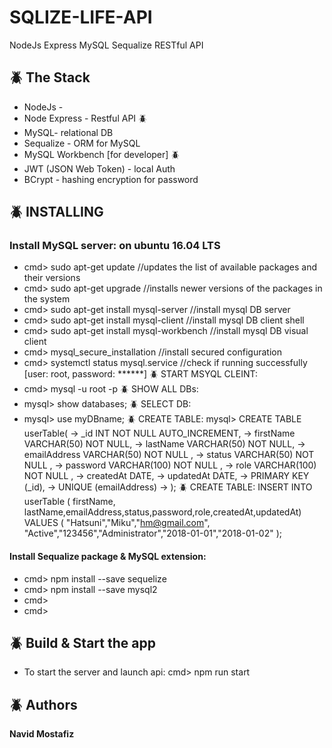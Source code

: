# SQLIZE-LIFE-API
NodeJs Express MySQL Sequalize RESTful API


## :beetle: The Stack
* NodeJs - 
* Node Express - Restful API
:beetle:
* MySQL- relational DB
* Sequalize - ORM for MySQL
* MySQL Workbench [for developer]
:beetle:
* JWT (JSON Web Token) - local Auth
* BCrypt - hashing encryption for password


## :beetle: INSTALLING
### Install MySQL server: on ubuntu 16.04 LTS
* cmd> sudo apt-get update //updates the list of available packages and their versions
* cmd> sudo apt-get upgrade //installs newer versions of the packages in the system
* cmd> sudo apt-get install mysql-server //install mysql DB server
* cmd> sudo apt-get install mysql-client //install mysql DB client shell
* cmd> sudo apt-get install mysql-workbench //install mysql DB visual client
* cmd> mysql_secure_installation //install secured configuration
* cmd> systemctl status mysql.service //check if running successfully
[user: root, password: ******]
:beetle: START MSYQL CLEINT:
* cmd> mysql -u root -p
:beetle: SHOW ALL DBs:
* mysql> show databases;
:beetle: SELECT DB:
* mysql> use myDBname;
:beetle: CREATE TABLE:
mysql> CREATE TABLE userTable(
   -> _id INT NOT NULL AUTO_INCREMENT,
   -> firstName VARCHAR(50) NOT NULL,
   -> lastName VARCHAR(50) NOT NULL,
   -> emailAddress VARCHAR(50) NOT NULL ,
   -> status VARCHAR(50) NOT NULL ,
   -> password VARCHAR(100) NOT NULL ,
   -> role VARCHAR(100) NOT NULL ,
   -> createdAt DATE,
   -> updatedAt DATE,
   -> PRIMARY KEY (_id),
   -> UNIQUE (emailAddress)
   -> );
:beetle: CREATE TABLE:
INSERT INTO userTable ( firstName, lastName,emailAddress,status,password,role,createdAt,updatedAt)
VALUES   ( "Hatsuni","Miku","hm@gmail.com", "Active","123456","Administrator","2018-01-01","2018-01-02" );    


#### Install Sequalize package & MySQL extension:
* cmd> npm install --save sequelize
* cmd> npm install --save mysql2
* cmd> 
* cmd> 


## :beetle: Build & Start the app
* To start the server and launch api: cmd> npm run start


## :beetle: Authors
**Navid Mostafiz**